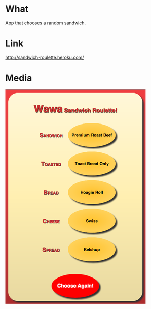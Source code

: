 # What

App that chooses a random sandwich.

# Link

http://sandwich-roulette.heroku.com/

# Media

![Roulette](doc/screenshots/roulette.png)

